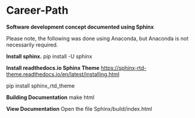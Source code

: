 # **Career-Path**
**Software development concept documented using Sphinx**

Please note, the following was done using Anaconda, but Anaconda is not necessarily required.

**Install sphinx.**
pip install -U sphinx

**Install readthedocs.io Sphinx Theme**
https://sphinx-rtd-theme.readthedocs.io/en/latest/installing.html

pip install sphinx_rtd_theme

**Building Documentation**
make html

**View Documentation**
Open the file Sphinx/build/index.html
